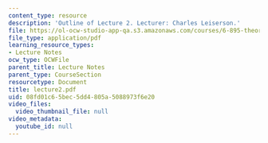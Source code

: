 ```yaml
---
content_type: resource
description: 'Outline of Lecture 2. Lecturer: Charles Leiserson.'
file: https://ol-ocw-studio-app-qa.s3.amazonaws.com/courses/6-895-theory-of-parallel-systems-sma-5509-fall-2003/08fd01c65bec5dd4805a5088973f6e20_lecture2.pdf
file_type: application/pdf
learning_resource_types:
- Lecture Notes
ocw_type: OCWFile
parent_title: Lecture Notes
parent_type: CourseSection
resourcetype: Document
title: lecture2.pdf
uid: 08fd01c6-5bec-5dd4-805a-5088973f6e20
video_files:
  video_thumbnail_file: null
video_metadata:
  youtube_id: null
---
```


